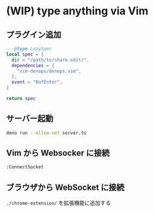 # (WIP) type anything via Vim

## プラグイン追加

```lua
---@type LazySpec
local spec = {
  dir = "/path/to/share-edit/",
  dependencies = {
    "vim-denops/denops.vim",
  },
  event = "BufEnter",
}

return spec
```

## サーバー起動

```sh
deno run --allow-net server.ts
```

## Vim から Websocker に接続

```sh
:ConnectSocket
```

## ブラウザから WebSocket に接続

`./chrome-extension/` を拡張機能に追加する
